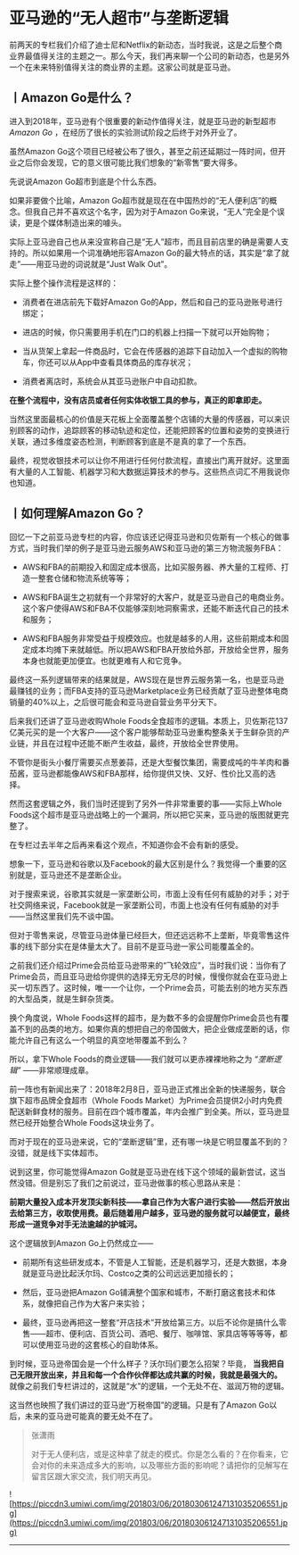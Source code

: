 # 亚马逊的“无人超市”与垄断逻辑

前两天的专栏我们介绍了迪士尼和Netflix的新动态，当时我说，这是之后整个商业界最值得关注的主题之一。那么今天，我们再来聊一个公司的新动态，也是另外一个在未来特别值得关注的商业界的主题。这家公司就是亚马逊。

## 丨Amazon Go是什么？

进入到2018年，亚马逊有个很重要的新动作值得关注，就是亚马逊的新型超市 *Amazon Go* ，在经历了很长的实验测试阶段之后终于对外开业了。

虽然Amazon Go这个项目已经被公布了很久，甚至之前还延期过一阵时间，但开业之后你会发现，它的意义很可能比我们想象的“新零售”要大得多。

先说说Amazon Go超市到底是个什么东西。

如果非要做个比喻，Amazon Go超市就是现在在中国热炒的“无人便利店”的概念。但我自己并不喜欢这个名字，因为对于Amazon Go来说，“无人”完全是个误读，更是个媒体制造出来的噱头。

实际上亚马逊自己也从来没宣称自己是“无人”超市，而且目前店里的确是需要人支持的。所以如果用一个词准确地形容Amazon Go的最大特点的话，其实是“拿了就走”——用亚马逊的词说就是“Just Walk Out”。

实际上整个操作流程是这样的：

* 消费者在进店前先下载好Amazon Go的App，然后和自己的亚马逊账号进行绑定；

* 进店的时候，你只需要用手机在门口的机器上扫描一下就可以开始购物；

* 当从货架上拿起一件商品时，它会在传感器的追踪下自动加入一个虚拟的购物车，你还可以从App中查看具体商品的库存状况；

* 消费者离店时，系统会从其亚马逊账户中自动扣款。

 **在整个流程中，没有店员或者任何实体收银工具的参与，真正的即拿即走。**

当然这里面最核心的价值是天花板上全面覆盖整个店铺的大量的传感器，可以来识别顾客的动作，追踪顾客的移动轨迹和定位，还能把顾客的位置和姿势的变换进行关联，通过多维度姿态检测，判断顾客到底是不是真的拿了一个东西。

最终，视觉收银技术可以让你不用进行任何付款流程，直接出门离开就好。这里面有大量的人工智能、机器学习和大数据运算技术的参与。这些热点词汇不用我说你也知道。

## 丨如何理解Amazon Go？

回忆一下之前亚马逊专栏的内容，你应该还记得亚马逊和贝佐斯有一个核心的做事方式，当时我们举的例子是亚马逊云服务AWS和亚马逊的第三方物流服务FBA：

* AWS和FBA的前期投入和固定成本很高，比如买服务器、养大量的工程师、打造一整套仓储和物流系统等等；

* AWS和FBA诞生之初就有一个非常好的大客户，就是亚马逊自己的电商业务。这个客户使得AWS和FBA不仅能够深刻地洞察需求，还能不断迭代自己的技术和服务；

* AWS和FBA服务非常受益于规模效应。也就是越多的人用，这些前期成本和固定成本均摊下来就越低。所以把AWS和FBA开放给外部，开放给全世界，服务本身也就能更加便宜。也就更难有人和它竞争。

最终这一系列逻辑带来的结果就是，AWS现在是世界云服务第一名，也是亚马逊最赚钱的业务；而FBA支持的亚马逊Marketplace业务已经贡献了亚马逊整体电商销量的40%以上，之后很可能会和亚马逊自营业务平分天下。

后来我们还讲了亚马逊收购Whole Foods全食超市的逻辑。本质上，贝佐斯花137亿美元买的是一个大客户——这个客户能够帮助亚马逊重构整条关于生鲜杂货的产业链，并且在过程中还能不断产生收益，最终，开放给全世界使用。

不管你是街头小餐厅需要买点葱姜蒜，还是大型餐饮集团，需要成吨的牛羊肉和番茄酱，亚马逊都能像AWS和FBA那样，给你提供又快、又好、性价比又高的选择。

然而这套逻辑之外，我们当时还提到了另外一件非常重要的事——实际上Whole Foods这个超市是亚马逊战略上的一个漏洞，所以把它买来，亚马逊的版图就更完整了。

在专栏过去半年之后再来看这个观点，不知道你会不会有新的感受。

想象一下，亚马逊和谷歌以及Facebook的最大区别是什么？我觉得一个重要的区别就是，亚马逊还不是垄断企业。

对于搜索来说，谷歌其实就是一家垄断公司，市面上没有任何有威胁的对手；对于社交网络来说，Facebook就是一家垄断公司，市面上也没有任何有威胁的对手——当然这里我们先不谈中国。

但对于零售来说，尽管亚马逊体量已经巨大，但还远远称不上垄断，毕竟零售这件事的线下部分实在是体量太大了。目前不是亚马逊一家公司能覆盖全的。

之前我们还介绍过Prime会员给亚马逊带来的“飞轮效应”，当时我们说：当你有了Prime会员，而且亚马逊给你提供的选择无穷无尽的时候，慢慢你就会在亚马逊上买一切东西了。这时候，唯一一个让你，一个Prime会员，可能去别的地方买东西的大型品类，就是生鲜杂货类。

换个角度说，Whole Foods这样的超市，是为数不多的会提醒你Prime会员也有覆盖不到的品类的地方。如果你真的想把自己的帝国做大，把企业做成垄断的话，你能允许自己有这么一个明显的真空地带覆盖不到么？

所以，拿下Whole Foods的商业逻辑——我们就可以更赤裸裸地称之为 *“垄断逻辑”* ——非常顺理成章。

前一阵也有新闻出来了：2018年2月8日，亚马逊正式推出全新的快递服务，联合旗下超市品牌全食超市（Whole Foods Market）为Prime会员提供2小时内免费配送新鲜食材的服务。目前在四个城市覆盖，年内会推广到全美。所以，亚马逊显然已经开始整合Whole Foods这块业务了。

而对于现在的亚马逊来说，它的“垄断逻辑”里，还有哪一块是它明显覆盖不到的？没错，就是线下实体超市。

说到这里，你可能觉得Amazon Go就是亚马逊在线下这个领域的最新尝试，这当然没错。但是别忘了我们之前说过，亚马逊做事的核心思路从来是：

 **前期大量投入成本开发顶尖新科技——拿自己作为大客户进行实验——然后开放出去给第三方，收取使用费。最后随着用户越多，亚马逊的服务就可以越便宜，最终形成一道竞争对手无法逾越的护城河。**

这个逻辑放到Amazon Go上仍然成立——

* 前期所有这些研发成本，不管是人工智能，还是机器学习，还是大数据，本身就是亚马逊比起沃尔玛、Costco之类的公司远远更加擅长的；

* 然后，亚马逊把Amazon Go铺满整个国家和城市，不断打磨这套技术和体系，就像把自己作为大客户来实验；

* 最终，亚马逊再把这一整套“开店技术”开放给第三方。以后不论你是搞什么零售——超市、便利店、百货公司、酒吧、餐厅、咖啡馆、家具店等等等等，都可以使用亚马逊的这套核心的自助体系。

到时候，亚马逊帝国会是一个什么样子？沃尔玛们要怎么招架？毕竟， **当我把自己无限开放出来，并且和每一个合作伙伴都达成共赢的时候，我就是最强大的。** 就像之前我们专栏讲过的，这就是“水”的逻辑，一个无处不在、滋润万物的逻辑。

这当然也映照了我们讲过的亚马逊“万税帝国”的逻辑。只是有了Amazon Go以后，未来的亚马逊可能真的要无处不在了。

> 张潇雨
> 
> 对于无人便利店，或是这种拿了就走的模式。你是怎么看的？在你看来，它会对你的未来造成多大的影响，以及哪些方面的影响呢？请把你的见解写在留言区跟大家交流，我们明天再见。    

![https://piccdn3.umiwi.com/img/201803/06/201803061247131035206551.jpg](https://piccdn3.umiwi.com/img/201803/06/201803061247131035206551.jpg)

---

